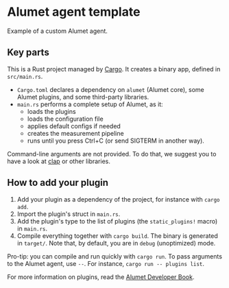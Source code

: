 # Alumet agent template

Example of a custom Alumet agent.

## Key parts

This is a Rust project managed by [Cargo](https://doc.rust-lang.org/cargo/).
It creates a binary app, defined in `src/main.rs`.

- `Cargo.toml` declares a dependency on `alumet` (Alumet core), some Alumet plugins, and some third-party libraries.
- `main.rs` performs a complete setup of Alumet, as it:
  - loads the plugins
  - loads the configuration file
  - applies default configs if needed
  - creates the measurement pipeline
  - runs until you press Ctrl+C (or send SIGTERM in another way).

Command-line arguments are not provided.
To do that, we suggest you to have a look at [clap](https://docs.rs/clap/latest/clap/) or other libraries.

## How to add your plugin

1. Add your plugin as a dependency of the project, for instance with `cargo add`.
2. Import the plugin's struct in `main.rs`.
3. Add the plugin's type to the list of plugins (the `static_plugins!` macro) in `main.rs`.
4. Compile everything together with `cargo build`. The binary is generated in `target/`. Note that, by default, you are in `debug` (unoptimized) mode.

Pro-tip: you can compile and run quickly with `cargo run`. To pass arguments to the Alumet agent, use `--`. For instance, `cargo run -- plugins list`.

For more information on plugins, read the [Alumet Developer Book](https://alumet-dev.github.io/developer-book/).

